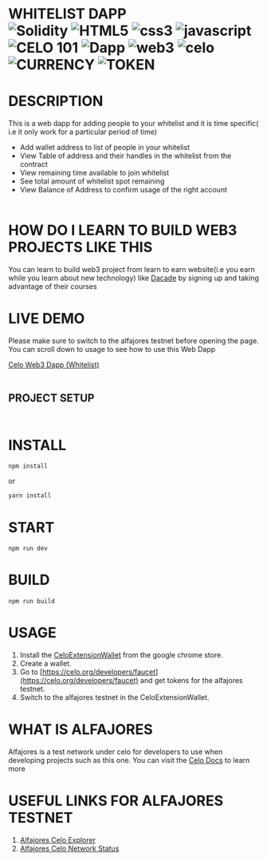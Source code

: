 # WHITELIST DAPP <br> ![Solidity](https://img.shields.io/badge/Solidity-0.8.7-orange)  ![HTML5](https://img.shields.io/badge/HTML-5-green) ![css3](https://img.shields.io/badge/CSS-3-red) ![javascript](https://img.shields.io/badge/-Javascript-blue) ![CELO 101](https://img.shields.io/badge/CELO-101-yellow) ![Dapp](https://img.shields.io/badge/-Dapp-brightgreen) ![web3](https://img.shields.io/badge/Web-3-orange) ![celo](https://img.shields.io/badge/Celo-Blochain-green) ![CURRENCY](https://img.shields.io/badge/Currency-CELO-orange) ![TOKEN](https://img.shields.io/badge/token-cUsd-blue)

# DESCRIPTION
This is a web dapp for adding people to your whitelist and it is time specific( i.e it only work for a particular period of time)
* Add wallet address to list of people in your whitelist
* View Table of address and their handles in the whitelist from the contract
* View remaining time available to join whitelist 
* See total amount of whitelist spot remaining
* View Balance of Address to confirm usage of the right account <br><br>

# HOW DO I LEARN TO BUILD WEB3 PROJECTS LIKE THIS 
You can learn to build web3 project from learn to earn website(i.e you earn while you learn about new technology) like [Dacade](https://dacade.org/signup?invite=SinzuCrypto) by signing up and taking advantage of their courses

# LIVE DEMO 

Please make sure to switch to the alfajores testnet before opening the page. You can scroll down to usage to see how to use this Web Dapp

[Celo Web3 Dapp (Whitelist) ](https://colin-stark.github.io/whtelist-web-dappp/) <br><br>

##  PROJECT SETUP <br><br>

# INSTALL

```
npm install
```

or 

```
yarn install
```

# START
```
npm run dev
```

# BUILD

```
npm run build
```

# USAGE
1. Install the [CeloExtensionWallet](https://chrome.google.com/webstore/detail/celoextensionwallet/kkilomkmpmkbdnfelcpgckmpcaemjcdh?hl=en) from the google chrome store.
2. Create a wallet.
4. Go to [https://celo.org/developers/faucet](https://celo.org/developers/faucet) and get tokens for the alfajores testnet.
5. Switch to the alfajores testnet in the CeloExtensionWallet.

# WHAT IS ALFAJORES
Alfajores is a test network under celo for developers to use when developing projects such as this one. You can visit the [Celo Docs](https://docs.celo.org/) to learn more

# USEFUL LINKS FOR ALFAJORES TESTNET
1. [Alfajores Celo Explorer](https://alfajores-blockscout.celo-testnet.org/)
2. [Alfajores Celo Network Status](https://alfajores-blockscout.celo-testnet.org/)


